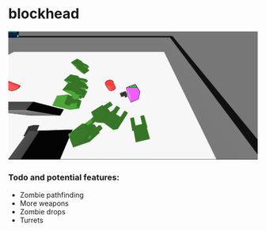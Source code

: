 # blockhead

![Screenshot 0](https://github.com/ryanrossiter/blockhead/blob/master/screenshots/0.png?raw=true)

### Todo and potential features:
 - Zombie pathfinding
 - More weapons
 - Zombie drops
 - Turrets
